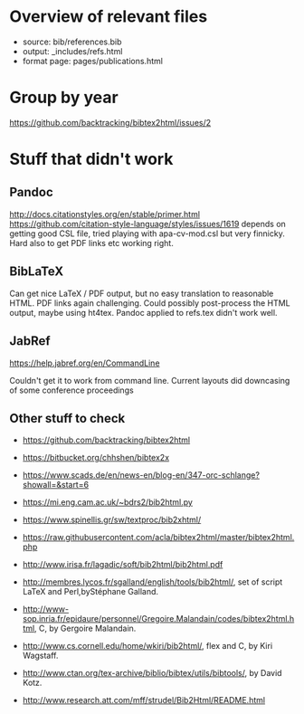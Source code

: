 # Overview of relevant files

* source: bib/references.bib
* output: _includes/refs.html
* format page: pages/publications.html

# Group by year

https://github.com/backtracking/bibtex2html/issues/2


# Stuff that didn't work

## Pandoc

http://docs.citationstyles.org/en/stable/primer.html
https://github.com/citation-style-language/styles/issues/1619
depends on getting good CSL file, tried playing with apa-cv-mod.csl but very finnicky. Hard also to get PDF links etc working right.

## BibLaTeX

Can get nice LaTeX / PDF output, but no easy translation to reasonable HTML. PDF links again challenging. Could possibly post-process the HTML output, maybe using ht4tex. Pandoc applied to refs.tex didn't work well.

## JabRef

https://help.jabref.org/en/CommandLine

Couldn't get it to work from command line. Current layouts did downcasing of some conference proceedings

## Other stuff to check

* https://github.com/backtracking/bibtex2html

* https://bitbucket.org/chhshen/bibtex2x
* https://www.scads.de/en/news-en/blog-en/347-orc-schlange?showall=&start=6
* https://mi.eng.cam.ac.uk/~bdrs2/bib2html.py
* https://www.spinellis.gr/sw/textproc/bib2xhtml/
* https://raw.githubusercontent.com/acla/bibtex2html/master/bibtex2html.php
* http://www.irisa.fr/lagadic/soft/bib2html/bib2html.pdf
* http://membres.lycos.fr/sgalland/english/tools/bib2html/, set of script LaTeX and Perl,byStéphane Galland.
* http://www-sop.inria.fr/epidaure/personnel/Gregoire.Malandain/codes/bibtex2html.html, C, by Gergoire Malandain.
* http://www.cs.cornell.edu/home/wkiri/bib2html/, flex and C, by Kiri Wagstaff.
* http://www.ctan.org/tex-archive/biblio/bibtex/utils/bibtools/, by David Kotz.
* http://www.research.att.com/mff/strudel/Bib2Html/README.html
